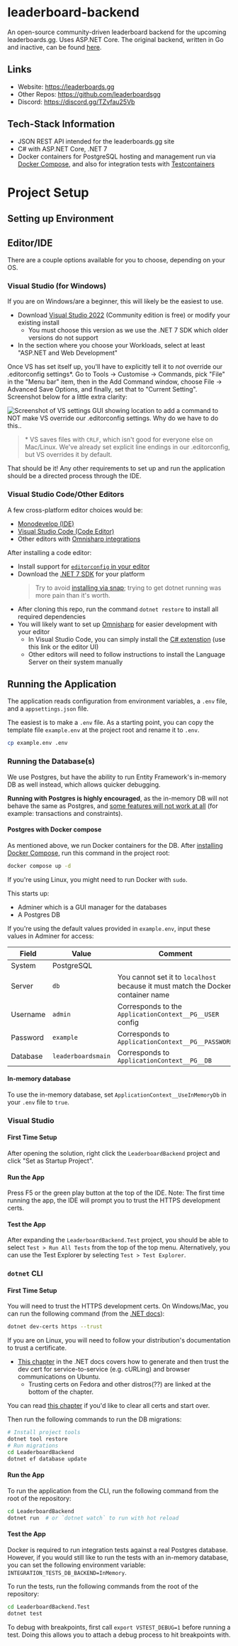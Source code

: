 # leaderboard-backend

An open-source community-driven leaderboard backend for the upcoming leaderboards.gg. Uses ASP.NET Core.
The original backend, written in Go and inactive, can be found [here](https://github.com/leaderboardsgg/leaderboard-backend-go).

## Links
- Website: https://leaderboards.gg
- Other Repos: https://github.com/leaderboardsgg
- Discord: https://discord.gg/TZvfau25Vb

## Tech-Stack Information

* JSON REST API intended for the leaderboards.gg site
* C# with ASP.NET Core, .NET 7
* Docker containers for PostgreSQL hosting and management run via [Docker Compose](https://docs.docker.com/compose/install/), and also for integration tests with [Testcontainers](https://dotnet.testcontainers.org/)

# Project Setup

## Setting up Environment

## Editor/IDE

There are a couple options available for you to choose, depending on your OS.

### Visual Studio (for Windows)

If you are on Windows/are a beginner, this will likely be the easiest to use.

* Download [Visual Studio 2022](https://visualstudio.microsoft.com/vs/) (Community edition is free) or modify your existing install
  * You must choose this version as we use the .NET 7 SDK which older versions do not support
* In the section where you choose your Workloads, select at least "ASP.NET and Web Development"

Once VS has set itself up, you'll have to explicitly tell it to _not_ override our .editorconfig settings*. Go to Tools -> Customise -> Commands, pick "File" in the "Menu bar" item, then in the Add Command window, choose File -> Advanced Save Options, and finally, set that to "Current Setting". Screenshot below for a little extra clarity:

![Screenshot of VS settings GUI showing location to add a command to NOT make VS override our .editorconfig settings. Why do we have to do this..](./readme-images/vs2022-prevent-editorconfig-override.png)

> \* VS saves files with `CRLF`, which isn't good for everyone else on Mac/Linux. We've already set explicit line endings in our .editorconfig, but VS overrides it by default.

That should be it! Any other requirements to set up and run the application should be a directed process through the IDE.

### Visual Studio Code/Other Editors

A few cross-platform editor choices would be:

* [Monodevelop (IDE)](https://www.monodevelop.com)
* [Visual Studio Code (Code Editor)](https://code.visualstudio.com/Download)
* Other editors with [Omnisharp integrations](http://www.omnisharp.net/#integrations)

After installing a code editor:

* Install support for [`editorconfig` in your editor](https://editorconfig.org/#download)
* Download the [.NET 7 SDK](https://dotnet.microsoft.com/en-us/download/dotnet/7.0) for your platform
    > Try to avoid [installing via snap](https://docs.microsoft.com/en-us/dotnet/core/install/linux-snap); trying to get dotnet running was more pain than it's worth.
* After cloning this repo, run the command `dotnet restore` to install all required dependencies
* You will likely want to set up [Omnisharp](http://www.omnisharp.net/) for easier development with your editor
	* In Visual Studio Code, you can simply install the [C# extenstion](https://github.com/OmniSharp/omnisharp-vscode) (use this link or the editor UI)
	* Other editors will need to follow instructions to install the Language Server on their system manually

## Running the Application

The application reads configuration from environment variables, a `.env` file, and a `appsettings.json` file.

The easiest is to make a `.env` file. As a starting point, you can copy the template file `example.env` at the project root and rename it to `.env`.
```bash
cp example.env .env
```

### Running the Database(s)
We use Postgres, but have the ability to run Entity Framework's in-memory DB as well instead, which allows quicker debugging.

**Running with Postgres is highly encouraged**, as the in-memory DB will not behave the same as Postgres,
and [some features will not work at all](https://learn.microsoft.com/en-us/ef/core/testing/choosing-a-testing-strategy#in-memory-as-a-database-fake) (for example: transactions and constraints).

#### Postgres with Docker compose
As mentioned above, we run Docker containers for the DB. After [installing Docker Compose](https://docs.docker.com/compose/install/), run this command in the project root:

```bash
docker compose up -d
```
If you're using Linux, you might need to run Docker with `sudo`.

This starts up:
- Adminer which is a GUI manager for the databases
- A Postgres DB

If you're using the default values provided in `example.env`, input these values in Adminer for access:

| Field    | Value              | Comment
| -------- | ------------------ | -------
| System   | PostgreSQL         |
| Server   | `db`               | You cannot set it to `localhost` because it must match the Docker container name
| Username | `admin`            | Corresponds to the `ApplicationContext__PG__USER` config
| Password | `example`          | Corresponds to `ApplicationContext__PG__PASSWORD`
| Database | `leaderboardsmain` | Corresponds to `ApplicationContext__PG__DB`

#### In-memory database
To use the in-memory database, set `ApplicationContext__UseInMemoryDb` in your `.env` file to `true`.

### Visual Studio

#### First Time Setup

After opening the solution, right click the `LeaderboardBackend` project and click "Set as Startup Project".

#### Run the App

Press F5 or the green play button at the top of the IDE.
Note: The first time running the app, the IDE will prompt you to trust the HTTPS development certs.

#### Test the App

After expanding the `LeaderboardBackend.Test` project, you should be able to select `Test > Run All Tests` from the top of the top menu. Alternatively, you can use the Test Explorer by selecting `Test > Test Explorer`.

### `dotnet` CLI

#### First Time Setup

You will need to trust the HTTPS development certs.
On Windows/Mac, you can run the following command (from the [.NET docs](https://docs.microsoft.com/en-us/dotnet/core/additional-tools/self-signed-certificates-guide#create-a-self-signed-certificate)):

```bash
dotnet dev-certs https --trust
```

If you are on Linux, you will need to follow your distribution's documentation to trust a certificate.

* [This chapter](https://docs.microsoft.com/en-us/aspnet/core/security/enforcing-ssl?view=aspnetcore-6.0&tabs=visual-studio#trust-https-certificate-on-linux) in the .NET docs covers how to generate and then trust the dev cert for service-to-service (e.g. cURLing) and browser communications on Ubuntu.
  * Trusting certs on Fedora and other distros(??) are linked at the bottom of the chapter.

You can read [this chapter](https://docs.microsoft.com/en-us/dotnet/core/additional-tools/self-signed-certificates-guide#clean-up) if you'd like to clear all certs and start over.

Then run the following commands to run the DB migrations:

```bash
# Install project tools
dotnet tool restore
# Run migrations
cd LeaderboardBackend
dotnet ef database update
```

#### Run the App

To run the application from the CLI, run the following command from the root of the repository:

```bash
cd LeaderboardBackend
dotnet run  # or `dotnet watch` to run with hot reload 
```

#### Test the App
Docker is required to run integration tests against a real Postgres database.  
However, if you would still like to run the tests with an in-memory database, you can set the following environment variable: `INTEGRATION_TESTS_DB_BACKEND=InMemory`.

To run the tests, run the following commands from the root of the repository:

```bash
cd LeaderboardBackend.Test
dotnet test
```

To debug with breakpoints, first call `export VSTEST_DEBUG=1` before running a test. Doing this allows you to attach a debug process to hit breakpoints with.
